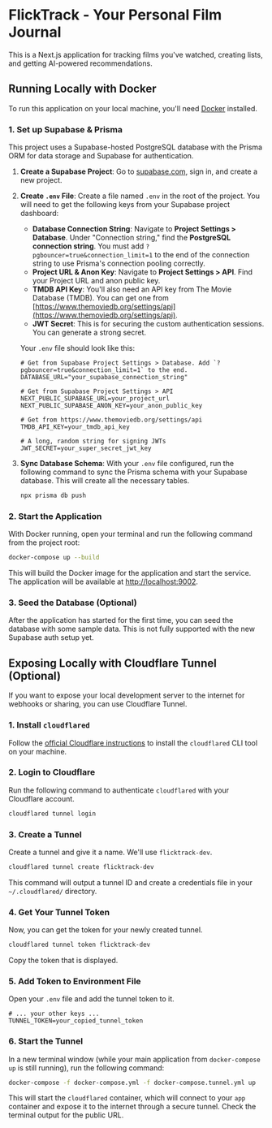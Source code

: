 # FlickTrack - Your Personal Film Journal

This is a Next.js application for tracking films you've watched, creating lists, and getting AI-powered recommendations.

## Running Locally with Docker

To run this application on your local machine, you'll need [Docker](https://www.docker.com/products/docker-desktop/) installed.

### 1. Set up Supabase & Prisma

This project uses a Supabase-hosted PostgreSQL database with the Prisma ORM for data storage and Supabase for authentication.

1.  **Create a Supabase Project**: Go to [supabase.com](https://supabase.com), sign in, and create a new project.

2.  **Create `.env` File**: Create a file named `.env` in the root of the project. You will need to get the following keys from your Supabase project dashboard:
    *   **Database Connection String**: Navigate to **Project Settings > Database**. Under "Connection string," find the **PostgreSQL connection string**. You must add `?pgbouncer=true&connection_limit=1` to the end of the connection string to use Prisma's connection pooling correctly.
    *   **Project URL & Anon Key**: Navigate to **Project Settings > API**. Find your Project URL and anon public key.
    *   **TMDB API Key**: You'll also need an API key from The Movie Database (TMDB). You can get one from [https://www.themoviedb.org/settings/api](https://www.themoviedb.org/settings/api).
    *   **JWT Secret**: This is for securing the custom authentication sessions. You can generate a strong secret.

    Your `.env` file should look like this:

    ```env
    # Get from Supabase Project Settings > Database. Add `?pgbouncer=true&connection_limit=1` to the end.
    DATABASE_URL="your_supabase_connection_string"

    # Get from Supabase Project Settings > API
    NEXT_PUBLIC_SUPABASE_URL=your_project_url
    NEXT_PUBLIC_SUPABASE_ANON_KEY=your_anon_public_key

    # Get from https://www.themoviedb.org/settings/api
    TMDB_API_KEY=your_tmdb_api_key
    
    # A long, random string for signing JWTs
    JWT_SECRET=your_super_secret_jwt_key
    ```

3.  **Sync Database Schema**: With your `.env` file configured, run the following command to sync the Prisma schema with your Supabase database. This will create all the necessary tables.

    ```bash
    npx prisma db push
    ```

### 2. Start the Application

With Docker running, open your terminal and run the following command from the project root:

```bash
docker-compose up --build
```

This will build the Docker image for the application and start the service. The application will be available at [http://localhost:9002](http://localhost:9002).

### 3. Seed the Database (Optional)

After the application has started for the first time, you can seed the database with some sample data. This is not fully supported with the new Supabase auth setup yet.

## Exposing Locally with Cloudflare Tunnel (Optional)

If you want to expose your local development server to the internet for webhooks or sharing, you can use Cloudflare Tunnel.

### 1. Install `cloudflared`

Follow the [official Cloudflare instructions](https://developers.cloudflare.com/cloudflare-one/connections/connect-networks/install-and-setup/installation/) to install the `cloudflared` CLI tool on your machine.

### 2. Login to Cloudflare

Run the following command to authenticate `cloudflared` with your Cloudflare account.

```bash
cloudflared tunnel login
```

### 3. Create a Tunnel

Create a tunnel and give it a name. We'll use `flicktrack-dev`.

```bash
cloudflared tunnel create flicktrack-dev
```

This command will output a tunnel ID and create a credentials file in your `~/.cloudflared/` directory.

### 4. Get Your Tunnel Token

Now, you can get the token for your newly created tunnel.

```bash
cloudflared tunnel token flicktrack-dev
```

Copy the token that is displayed.

### 5. Add Token to Environment File

Open your `.env` file and add the tunnel token to it.

```env
# ... your other keys ...
TUNNEL_TOKEN=your_copied_tunnel_token
```

### 6. Start the Tunnel

In a new terminal window (while your main application from `docker-compose up` is still running), run the following command:

```bash
docker-compose -f docker-compose.yml -f docker-compose.tunnel.yml up
```

This will start the `cloudflared` container, which will connect to your `app` container and expose it to the internet through a secure tunnel. Check the terminal output for the public URL.

